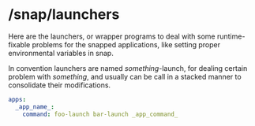 # /snap/launchers
Here are the launchers, or wrapper programs to deal with some runtime-fixable problems for the snapped applications, like setting proper environmental variables in snap.

In convention launchers are named _something_-launch, for dealing certain problem with _something_, and usually can be call in a stacked manner to consolidate their modifications.

```yaml
apps:
  _app_name_:
    command: foo-launch bar-launch _app_command_
```
